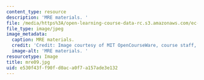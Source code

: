 ```yaml
---
content_type: resource
description: 'MRE materials. '
file: /media/https%3A/open-learning-course-data-rc.s3.amazonaws.com/ec-s06-design-for-demining-spring-2007/e530f43ff90fd0aca0f7a157ade3e132_mre09.jpg
file_type: image/jpeg
image_metadata:
  caption: MRE materials.
  credit: 'Credit: Image courtesy of MIT OpenCourseWare, course staff, and students.'
  image-alt: 'MRE materials. '
resourcetype: Image
title: mre09.jpg
uid: e530f43f-f90f-d0ac-a0f7-a157ade3e132
---
```

